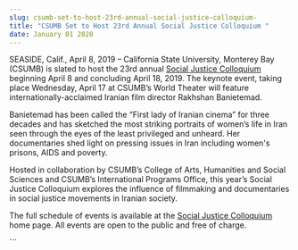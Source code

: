 ```yaml
---
slug: csumb-set-to-host-23rd-annual-social-justice-colloquium-
title: "CSUMB Set to Host 23rd Annual Social Justice Colloquium "
date: January 01 2020
---
```


 
<p>
  SEASIDE, Calif., April 8, 2019 – California State University, Monterey Bay
  (CSUMB) is slated to host the 23rd annual
  <a href="https://csumb.edu/cahss/social-justice-colloquium"
    >Social Justice Colloquium</a
  >
  beginning April 8 and concluding April 18, 2019. The keynote event, taking
  place Wednesday, April 17 at CSUMB’s World Theater will feature
  internationally-acclaimed Iranian film director Rakhshan Banietemad.
</p>
<p>
  Banietemad has been called the “First lady of Iranian cinema” for three
  decades and has sketched the most striking portraits of women’s life in Iran
  seen through the eyes of the least privileged and unheard. Her documentaries
  shed light on pressing issues in Iran including women's prisons, AIDS and
  poverty.
</p>
<p>
  Hosted in collaboration by CSUMB’s College of Arts, Humanities and Social
  Sciences and CSUMB’s International Programs Office, this year’s Social Justice
  Colloquium explores the influence of filmmaking and documentaries in social
  justice movements in Iranian society.
</p>
<p>
  The full schedule of events is available at the
  <a href="https://csumb.edu/cahss/social-justice-colloquium"
    >Social Justice Colloquium </a
  >home page. All events are open to the public and free of charge.
</p>
```
